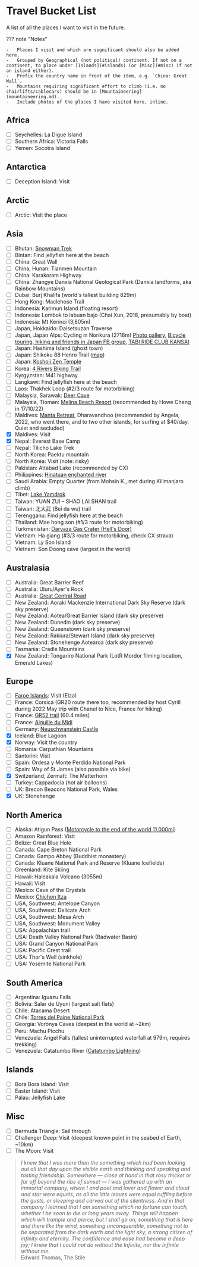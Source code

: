 # Travel Bucket List

A list of all the places I want to visit in the future.

??? note "Notes"

    -   Places I visit and which are significant should also be added here.
    -   Grouped by Geographical (not political) continent. If not on a continent, to place under [Islands](#islands) (or [Misc](#misc) if not an island either).
    -   Prefix the country name in front of the item, e.g. `China: Great Wall`.
    -   Mountains requiring significant effort to climb (i.e. no chairlifts/cablecars) should be in [Mountaineering](mountaineering.md).
    -   Include photos of the places I have visited here, inline.

## Africa

- [ ] Seychelles: La Digue Island
- [ ] Southern Africa: Victoria Falls
- [ ] Yemen: Socotra Island

## Antarctica

- [ ] Deception Island: Visit

## Arctic

- [ ] Arctic: Visit the place

## Asia

- [ ] Bhutan: [Snowman Trek][snowman-trek]
- [ ] Bintan: Find jellyfish here at the beach
- [ ] China: Great Wall
- [ ] China, Hunan: Tianmen Mountain
- [ ] China: Karakoram Highway
- [ ] China: Zhangye Danxia National Geological Park (Danxia landforms, aka Rainbow Mountains)
- [ ] Dubai: Burj Khalifa (world's tallest building 829m)
- [ ] Hong Kong: Maclehose Trail
- [ ] Indonesia: Karimun Island (floating resort)
- [ ] Indonesia: Lombok to labuan bajo (Chai Xun, 2018, presumably by boat)
- [ ] Indonesia: Mt Kerinci (3,805m)
- [ ] Japan, Hokkaido: Daisetsuzan Traverse
- [ ] Japan, Japan Alps: Cycling in Norikura (2716m) [Photo gallery][norikura-photo-gallery], [Bicycle touring, hiking and friends in Japan FB group][norikura-fb-group], [TABI RIDE CLUB KANSAI][tabi-ride-club]
- [ ] Japan: Hashima Island (ghost town)
- [ ] Japan: Shikoku 88 Henro Trail ([map][shikoku-henro-trail-map])
- [ ] Japan: [Koshoji Zen Temple][koshoji-zen-temple]
- [ ] Korea: [4 Rivers Biking Trail][korea-4-rivers-bike-trail]
- [ ] Kyrgyzstan: M41 highway
- [ ] Langkawi: Find jellyfish here at the beach
- [ ] Laos: Thakhek Loop (#2/3 route for motorbiking)
- [ ] Malaysia, Sarawak: [Deer Cave][deer-cave]
- [ ] Malaysia, Tioman: [Melina Beach Resort][melina-beach-resort] (recommended by Howe Cheng in 17/10/22)
- [ ] Maldives: [Manta Retreat][manta-retreat], Dharavandhoo (recommended by Angela, 2022, who went there, and to two other islands, for surfing at $40/day. Quiet and secluded)
- [x] Maldives: Visit
- [x] Nepal: Everest Base Camp
- [ ] Nepal: Tilicho Lake Trek
- [ ] North Korea: Paektu mountain
- [ ] North Korea: Visit (note: risky)
- [ ] Pakistan: Attabad Lake (recommended by CX)
- [ ] Philippines: [Hinatuan enchanted river][hinatuan-enchanted-river]
- [ ] Saudi Arabia: Empty Quarter (from Mohsin K., met during Kilimanjaro climb)
- [ ] Tibet: [Lake Yamdrok][lake-yamdrok]
- [ ] Taiwan: YUAN ZUI – SHAO LAI SHAN trail
- [ ] Taiwan: 北大武 (Bei da wu) trail
- [ ] Terengganu: Find jellyfish here at the beach
- [ ] Thailand: Mae hong son (#1/3 route for motorbiking)
- [ ] Turkmenistan: [Darvaza Gas Crater (Hell's Door)][darvaza-gas-crater]
- [ ] Vietnam: Ha giang (#3/3 route for motorbiking, check CX strava)
- [ ] Vietnam: Ly Son Island
- [ ] Vietnam: Son Doong cave (largest in the world)

## Australasia

- [ ] Australia: Great Barrier Reef
- [ ] Australia: Uluru/Ayer's Rock
- [ ] Australia: [Great Central Road]
- [ ] New Zealand: Aoraki Mackenzie International Dark Sky Reserve (dark sky preserve)
- [ ] New Zealand: Aotea/Great Barrier Island (dark sky preserve)
- [ ] New Zealand: Dunedin (dark sky preserve)
- [ ] New Zealand: Queenstown (dark sky preserve)
- [ ] New Zealand: Rakiura/Stewart Island (dark sky preserve)
- [ ] New Zealand: Stonehenge Aotearoa (dark sky preserve)
- [ ] Tasmania: Cradle Mountains
- [x] New Zealand: Tongariro National Park (LotR Mordor filming location, Emerald Lakes)

## Europe

- [ ] [Faroe Islands][faroe-islands]: Visit (Elza)
- [ ] France: Corsica (GR20 route there too, recommended by host Cyrill during 2022 May trip with Chanel to Nice, France for hiking)
- [ ] France: [GR52 trail][gr52-trail] (60.4 miles)
- [ ] France: [Aiguille du Midi][aiguille-du-midi]
- [ ] Germany: [Neuschwanstein Castle][neuschwanstein-castle]
- [x] Iceland: Blue Lagoon
- [x] Norway: Visit the country
- [ ] Romania: Carpathian Mountains
- [ ] Santorini: Visit
- [ ] Spain: Ordesa y Monte Perdido National Park
- [ ] Spain: Way of St James (also possible via bike)
- [x] Switzerland, Zermatt: The Matterhorn
- [ ] Turkey: Cappadocia (hot air balloons)
- [ ] UK: Brecon Beacons National Park, Wales
- [x] UK: Stonehenge

## North America

- [ ] Alaska: Atigun Pass ([Motorcycle to the end of the world 11,000mi][atigun-pass-motorcycle])
- [ ] Amazon Rainforest: Visit
- [ ] Belize: Great Blue Hole
- [ ] Canada: Cape Breton National Park
- [ ] Canada: Gampo Abbey (Buddhist monastery)
- [ ] Canada: Kluane National Park and Reserve (Kluane Icefields)
- [ ] Greenland: Kite Skiing
- [ ] Hawaii: Haleakala Volcano (3055m)
- [ ] Hawaii: Visit
- [ ] Mexico: Cave of the Crystals
- [ ] Mexico: [Chichen Itza][chichen-itza]
- [ ] USA, Southwest: Antelope Canyon
- [ ] USA, Southwest: Delicate Arch
- [ ] USA, Southwest: Mesa Arch
- [ ] USA, Southwest: Monument Valley
- [ ] USA: Appalachian trail
- [ ] USA: Death Valley National Park (Badwater Basin)
- [ ] USA: Grand Canyon National Park
- [ ] USA: Pacific Crest trail
- [ ] USA: Thor's Well (sinkhole)
- [ ] USA: Yosemite National Park

## South America

- [ ] Argentina: Iguazu Falls
- [ ] Bolivia: Salar de Uyuni (largest salt flats)
- [ ] Chile: Atacama Desert
- [ ] Chile: [Torres del Paine National Park][torres-del-paine]
- [ ] Georgia: Voronya Caves (deepest in the world at ~2km)
- [ ] Peru: Machu Picchu
- [ ] Venezuela: Angel Falls (tallest uninterrupted waterfall at 979m, requires trekking)
- [ ] Venezuela: Catatumbo River ([Catatumbo Lightning][catatumbo-lightning])

## Islands

- [ ] Bora Bora Island: Visit
- [ ] Easter Island: Visit
- [ ] Palau: Jellyfish Lake

## Misc

- [ ] Bermuda Triangle: Sail through
- [ ] Challenger Deep: Visit (deepest known point in the seabed of Earth, ~10km)
- [ ] The Moon: Visit

> _I knew that I was more than the something which had been looking out all that day upon the visible earth and thinking and speaking and tasting friendship. Somewhere — close at hand in that rosy thicket or far off beyond the ribs of sunset — I was gathered up with an immortal company, where I and poet and lover and flower and cloud and star were equals, as all the little leaves were equal ruffling before the gusts, or sleeping and carved out of the silentness. And in that company I learned that I am something which no fortune can touch, whether I be soon to die or long years away. Things will happen which will trample and pierce, but I shall go on, something that is here and there like the wind, something unconquerable, something not to be separated from the dark earth and the light sky, a strong citizen of infinity and eternity. The confidence and ease had become a deep joy; I knew that I could not do without the Infinite, nor the Infinite without me._ <br/> Edward Thomas, The Stile

[chichen-itza]: https://en.wikipedia.org/wiki/Chichen_Itza
[torres-del-paine]: https://torresdelpaine.com/en/
[catatumbo-lightning]: https://en.wikipedia.org/wiki/Catatumbo_lightning
[aiguille-du-midi]: https://www.montblancnaturalresort.com/en/aiguille-du-midi
[neuschwanstein-castle]: https://www.neuschwanstein.de/englisch/tourist/
[darvaza-gas-crater]: https://en.wikipedia.org/wiki/Darvaza_gas_crater
[lake-yamdrok]: https://en.wikipedia.org/wiki/Yamdrok_Lake
[hinatuan-enchanted-river]: https://en.wikipedia.org/wiki/Hinatuan_Enchanted_River
[manta-retreat]: https://maps.app.goo.gl/BoLfKbrpeCs93JTVA
[melina-beach-resort]: http://www.melinabeachresort.com/
[deer-cave]: https://en.wikipedia.org/wiki/Deer_Cave
[koshoji-zen-temple]: https://www.uji-koushouji.jp/en/
[shikoku-henro-trail-map]: https://goo.gl/maps/9kVejaXqGLE7eh537
[norikura-photo-gallery]: http://tabiride.club/20190525-26/
[norikura-fb-group]: https://www.facebook.com/groups/alt.2600
[tabi-ride-club]: http://tabiride.club/
[snowman-trek]: https://en.wikipedia.org/wiki/Snowman_Trek
[korea-4-rivers-bike-trail]: https://bikerentalkorea.kr/pages/the-4-rivers-path
[gr52-trail]: https://happilyevertravels.com/hike-gr52-trail/
[faroe-islands]: https://en.wikipedia.org/wiki/Faroe_Islands
[atigun-pass-motorcycle]: https://imgur.com/a/J7kZJ
[Great Central Road]: https://en.wikipedia.org/wiki/Great_Central_Road
